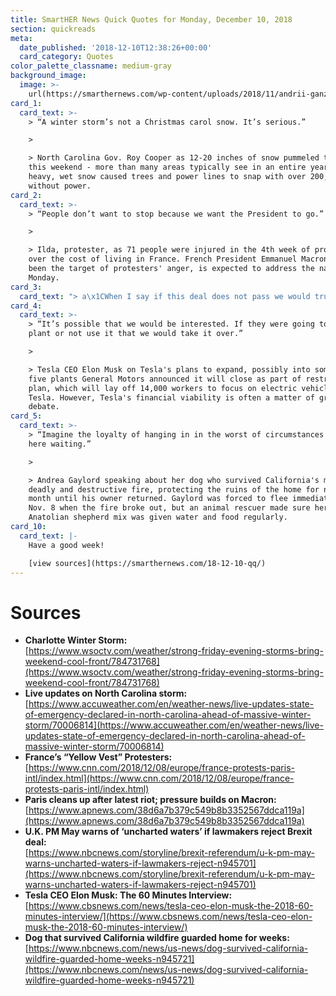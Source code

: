 ```yaml
---
title: SmartHER News Quick Quotes for Monday, December 10, 2018
section: quickreads
meta:
  date_published: '2018-12-10T12:38:26+00:00'
  card_category: Quotes
color_palette_classname: medium-gray
background_image:
  image: >-
    url(https://smarthernews.com/wp-content/uploads/2018/11/andrii-ganzevych-1054826-unsplash-min-scaled.jpg)
card_1:
  card_text: >-
    > “A winter storm’s not a Christmas carol snow. It’s serious.”

    > 

    > North Carolina Gov. Roy Cooper as 12-20 inches of snow pummeled the state
    this weekend - more than many areas typically see in an entire year. The
    heavy, wet snow caused trees and power lines to snap with over 200,000
    without power.
card_2:
  card_text: >-
    > “People don’t want to stop because we want the President to go.”

    > 

    > Ilda, protester, as 71 people were injured in the 4th week of protests
    over the cost of living in France. French President Emmanuel Macron, who has
    been the target of protesters' anger, is expected to address the nation
    Monday.
card_3:
  card_text: "> a\x1CWhen I say if this deal does not pass we would truly be in uncharted waters, I hope people understand this is what I genuinely believe and fear could happen.”\n> \n> UK Prime Minister Theresa May ahead of Tuesday's vote in Parliament on a deal to leave the European Union. She warns of \"grave uncertainty\" if no Brexit or leaving without a deal at all. Britain is set to leave the EU March 29."
card_4:
  card_text: >-
    > “It’s possible that we would be interested. If they were going to sell a
    plant or not use it that we would take it over.”

    > 

    > Tesla CEO Elon Musk on Tesla's plans to expand, possibly into some of the
    five plants General Motors announced it will close as part of restructuring
    plan, which will lay off 14,000 workers to focus on electric vehicles, like
    Tesla. However, Tesla's financial viability is often a matter of great
    debate.
card_5:
  card_text: >-
    > “Imagine the loyalty of hanging in in the worst of circumstances and being
    here waiting.”

    > 

    > Andrea Gaylord speaking about her dog who survived California's most
    deadly and destructive fire, protecting the ruins of the home for nearly a
    month until his owner returned. Gaylord was forced to flee immediately on
    Nov. 8 when the fire broke out, but an animal rescuer made sure her male
    Anatolian shepherd mix was given water and food regularly.
card_10:
  card_text: |-
    Have a good week!

    [view sources](https://smarthernews.com/18-12-10-qq/)
---
```

Sources
=======

*   **Charlotte Winter Storm:**  
    [https://www.wsoctv.com/weather/strong-friday-evening-storms-bring-weekend-cool-front/784731768](https://www.wsoctv.com/weather/strong-friday-evening-storms-bring-weekend-cool-front/784731768)
*   **Live updates on North Carolina storm:**  
    [https://www.accuweather.com/en/weather-news/live-updates-state-of-emergency-declared-in-north-carolina-ahead-of-massive-winter-storm/70006814](https://www.accuweather.com/en/weather-news/live-updates-state-of-emergency-declared-in-north-carolina-ahead-of-massive-winter-storm/70006814)
*   **France’s “Yellow Vest” Protesters:**  
    [https://www.cnn.com/2018/12/08/europe/france-protests-paris-intl/index.html](https://www.cnn.com/2018/12/08/europe/france-protests-paris-intl/index.html)
*   **Paris cleans up after latest riot; pressure builds on Macron:**  
    [https://www.apnews.com/38d6a7b379c549b8b3352567ddca119a](https://www.apnews.com/38d6a7b379c549b8b3352567ddca119a)
*   **U.K. PM May warns of ‘uncharted waters’ if lawmakers reject Brexit deal:**  
    [https://www.nbcnews.com/storyline/brexit-referendum/u-k-pm-may-warns-uncharted-waters-if-lawmakers-reject-n945701](https://www.nbcnews.com/storyline/brexit-referendum/u-k-pm-may-warns-uncharted-waters-if-lawmakers-reject-n945701)
*   **Tesla CEO Elon Musk: The 60 Minutes Interview:**  
    [https://www.cbsnews.com/news/tesla-ceo-elon-musk-the-2018-60-minutes-interview/](https://www.cbsnews.com/news/tesla-ceo-elon-musk-the-2018-60-minutes-interview/)
*   **Dog that survived California wildfire guarded home for weeks:**  
    [https://www.nbcnews.com/news/us-news/dog-survived-california-wildfire-guarded-home-weeks-n945721](https://www.nbcnews.com/news/us-news/dog-survived-california-wildfire-guarded-home-weeks-n945721)